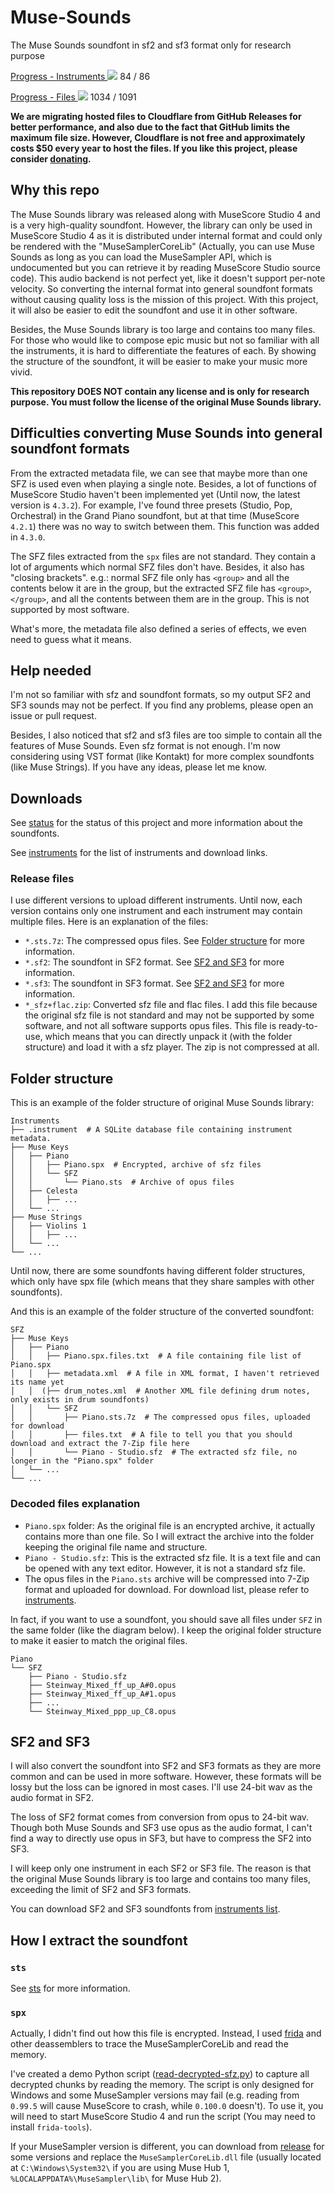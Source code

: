 # Muse-Sounds

The Muse Sounds soundfont in sf2 and sf3 format only for research purpose

[Progress - Instruments ![](https://util.muse-sounds.work/progress/84/86?color=70afea&width=150)](status.md) 84 / 86

[Progress - Files ![](https://util.muse-sounds.work/progress/1034/1091?color=a953ff&width=150)](status.md) 1034 / 1091

**We are migrating hosted files to Cloudflare from GitHub Releases for better performance, and also due to the fact that GitHub limits the maximum file size. However, Cloudflare is not free and approximately costs $50 every year to host the files. If you like this project, please consider [donating](https://paypal.me/CarlGao4).**

## Why this repo

The Muse Sounds library was released along with MuseScore Studio 4 and is a very high-quality soundfont. However, the library can only be used in MuseScore Studio 4 as it is distributed under internal format and could only be rendered with the "MuseSamplerCoreLib" (Actually, you can use Muse Sounds as long as you can load the MuseSampler API, which is undocumented but you can retrieve it by reading MuseScore Studio source code). This audio backend is not perfect yet, like it doesn't support per-note velocity. So converting the internal format into general soundfont formats without causing quality loss is the mission of this project. With this project, it will also be easier to edit the soundfont and use it in other software.

Besides, the Muse Sounds library is too large and contains too many files. For those who would like to compose epic music but not so familiar with all the instruments, it is hard to differentiate the features of each. By showing the structure of the soundfont, it will be easier to make your music more vivid.

**This repository DOES NOT contain any license and is only for research purpose. You must follow the license of the original Muse Sounds library.**

## Difficulties converting Muse Sounds into general soundfont formats

From the extracted metadata file, we can see that maybe more than one SFZ is used even when playing a single note. Besides, a lot of functions of MuseScore Studio haven't been implemented yet (Until now, the latest version is `4.3.2`). For example, I've found three presets (Studio, Pop, Orchestral) in the Grand Piano soundfont, but at that time (MuseScore `4.2.1`) there was no way to switch between them. This function was added in `4.3.0`.

The SFZ files extracted from the `spx` files are not standard. They contain a lot of arguments which normal SFZ files don't have. Besides, it also has "closing brackets". e.g.: normal SFZ file only has `<group>` and all the contents below it are in the group, but the extracted SFZ file has `<group>`, `</group>`, and all the contents between them are in the group. This is not supported by most software.

What's more, the metadata file also defined a series of effects, we even need to guess what it means.

## Help needed

I'm not so familiar with sfz and soundfont formats, so my output SF2 and SF3 sounds may not be perfect. If you find any problems, please open an issue or pull request.

Besides, I also noticed that sf2 and sf3 files are too simple to contain all the features of Muse Sounds. Even sfz format is not enough. I'm now considering using VST format (like Kontakt) for more complex soundfonts (like Muse Strings). If you have any ideas, please let me know.

## Downloads

See [status](status.md) for the status of this project and more information about the soundfonts.

See [instruments](instruments.md) for the list of instruments and download links.

### Release files

I use different versions to upload different instruments. Until now, each version contains only one instrument and each instrument may contain multiple files. Here is an explanation of the files:

- `*.sts.7z`: The compressed opus files. See [Folder structure](#folder-structure) for more information.
- `*.sf2`: The soundfont in SF2 format. See [SF2 and SF3](#sf2-and-sf3) for more information.
- `*.sf3`: The soundfont in SF3 format. See [SF2 and SF3](#sf2-and-sf3) for more information.
- `*_sfz+flac.zip`: Converted sfz file and flac files. I add this file because the original sfz file is not standard and may not be supported by some software, and not all software supports opus files. This file is ready-to-use, which means that you can directly unpack it (with the folder structure) and load it with a sfz player. The zip is not compressed at all.

## Folder structure

This is an example of the folder structure of original Muse Sounds library:

```plaintext
Instruments
├── .instrument  # A SQLite database file containing instrument metadata.
├── Muse Keys
│   ├── Piano
│   │   ├── Piano.spx  # Encrypted, archive of sfz files
│   │   └── SFZ
│   │       └── Piano.sts  # Archive of opus files
│   ├── Celesta
│   │   ├── ...
│   └── ...
├── Muse Strings
│   ├── Violins 1
│   │   ├── ...
│   └── ...
└── ...
```

Until now, there are some soundfonts having different folder structures, which only have spx file (which means that they share samples with other soundfonts).

And this is an example of the folder structure of the converted soundfont:

```plaintext
SFZ
├── Muse Keys
│   ├── Piano
│   │   ├── Piano.spx.files.txt  # A file containing file list of Piano.spx
│   │   ├── metadata.xml  # A file in XML format, I haven't retrieved its name yet
│   │  (├── drum_notes.xml  # Another XML file defining drum notes, only exists in drum soundfonts)
│   │   └── SFZ
│   │       ├── Piano.sts.7z  # The compressed opus files, uploaded for download
│   │       ├── files.txt  # A file to tell you that you should download and extract the 7-Zip file here
│   │       └── Piano - Studio.sfz  # The extracted sfz file, no longer in the "Piano.spx" folder
│   └── ...
└── ...
```

### Decoded files explanation

- `Piano.spx` folder: As the original file is an encrypted archive, it actually contains more than one file. So I will extract the archive into the folder keeping the original file name and structure.
- `Piano - Studio.sfz`: This is the extracted sfz file. It is a text file and can be opened with any text editor. However, it is not a standard sfz file.
- The opus files in the `Piano.sts` archive will be compressed into 7-Zip format and uploaded for download. For download list, please refer to [instruments](instruments.md).

In fact, if you want to use a soundfont, you should save all files under `SFZ` in the same folder (like the diagram below). I keep the original folder structure to make it easier to match the original files.

```plaintext
Piano
└── SFZ
    ├── Piano - Studio.sfz
    ├── Steinway_Mixed_ff_up_A#0.opus
    ├── Steinway_Mixed_ff_up_A#1.opus
    ├── ...
    └── Steinway_Mixed_ppp_up_C8.opus
```

## SF2 and SF3

I will also convert the soundfont into SF2 and SF3 formats as they are more common and can be used in more software. However, these formats will be lossy but the loss can be ignored in most cases. I'll use 24-bit wav as the audio format in SF2.

The loss of SF2 format comes from conversion from opus to 24-bit wav. Though both Muse Sounds and SF3 use opus as the audio format, I can't find a way to directly use opus in SF3, but have to compress the SF2 into SF3.

I will keep only one instrument in each SF2 or SF3 file. The reason is that the original Muse Sounds library is too large and contains too many files, exceeding the limit of SF2 and SF3 formats.

You can download SF2 and SF3 soundfonts from [instruments list](instruments.md).

## How I extract the soundfont

### `sts`

See [sts](sts.md) for more information.

### `spx`

Actually, I didn't find out how this file is encrypted. Instead, I used [frida](https://frida.re/) and other deassemblers to trace the MuseSamplerCoreLib and read the memory.

I've created a demo Python script ([read-decrypted-sfz.py](read-decrypted-sfz.py)) to capture all decrypted chunks by reading the memory. The script is only designed for Windows and some MuseSampler versions may fail (e.g. reading from `0.99.5` will cause MuseScore to crash, while `0.100.0` doesn't). To use it, you will need to start MuseScore Studio 4 and run the script (You may need to install `frida-tools`).

If your MuseSampler version is different, you can download from [release](https://github.com/CarlGao4/Muse-Sounds/releases/tag/MuseSamplerCoreLib) for some versions and replace the `MuseSamplerCoreLib.dll` file (usually located at `C:\Windows\System32\` if you are using Muse Hub 1, `%LOCALAPPDATA%\MuseSampler\lib\` for Muse Hub 2).

